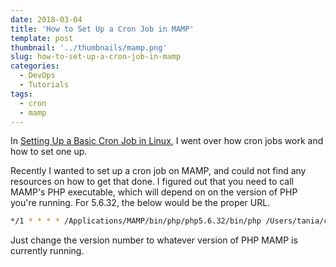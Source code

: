 ```yaml
---
date: 2018-03-04
title: 'How to Set Up a Cron Job in MAMP'
template: post
thumbnail: '../thumbnails/mamp.png'
slug: how-to-set-up-a-cron-job-in-mamp
categories:
  - DevOps
  - Tutorials
tags:
  - cron
  - mamp
---
```


In [Setting Up a Basic Cron Job in Linux](https://www.taniarascia.com/setting-up-a-basic-cron-job-in-linux/), I went over how cron jobs work and how to set one up.

Recently I wanted to set up a cron job on MAMP, and could not find any resources on how to get that done. I figured out that you need to call MAMP's PHP executable, which will depend on on the version of PHP you're running. For 5.6.32, the below would be the proper URL.

```bash
*/1 * * * * /Applications/MAMP/bin/php/php5.6.32/bin/php /Users/tania/cron.php > /dev/null 2>&1
```

Just change the version number to whatever version of PHP MAMP is currently running.
